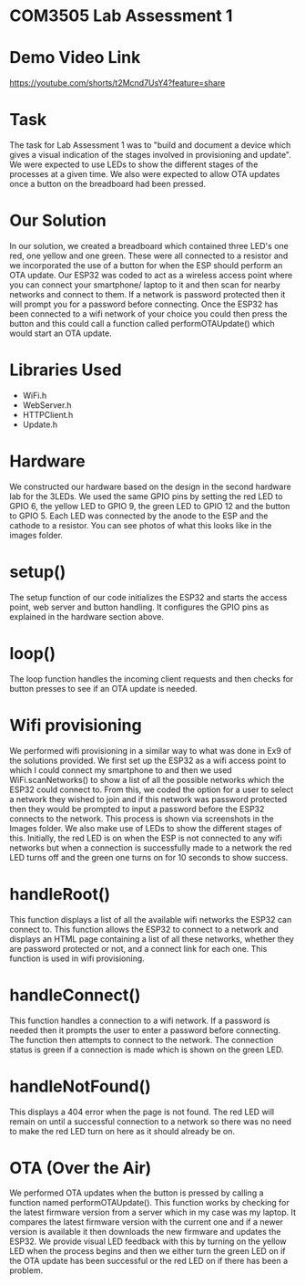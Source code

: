# COM3505 Lab Assessment 1

# Demo Video Link
https://youtube.com/shorts/t2Mcnd7UsY4?feature=share

# Task
The task for Lab Assessment 1 was to "build and document a device which gives a visual indication of the stages involved in provisioning and update". We were expected to use LEDs to show the different stages of the processes at a given time. We also were expected to allow OTA updates once a button on the breadboard had been pressed. 

# Our Solution
In our solution, we created a breadboard which contained three LED's one red, one yellow and one green. These were all connected to a resistor and we incorporated the use of a button for when the ESP should perform an OTA update. Our ESP32 was coded to act as a wireless access point where you can connect your smartphone/ laptop to it and then scan for nearby networks and connect to them. If a network is password protected then it will prompt you for a password before connecting. Once the ESP32 has been connected to a wifi network of your choice you could then press the button and this could call a function called performOTAUpdate() which would start an OTA update.

# Libraries Used
* WiFi.h
* WebServer.h
* HTTPClient.h
* Update.h 

# Hardware
We constructed our hardware based on the design in the second hardware lab for the 3LEDs. We used the same GPIO pins by setting the red LED to GPIO 6, the yellow LED to GPIO 9, the green LED to GPIO 12 and the button to GPIO 5. Each LED was connected by the anode to the ESP and the cathode to a resistor. You can see photos of what this looks like in the images folder. 

# setup()
The setup function of our code initializes the ESP32 and starts the access point, web server and button handling. It configures the GPIO pins as explained in the hardware section above.

# loop()
The loop function handles the incoming client requests and then checks for button presses to see if an OTA update is needed.

# Wifi provisioning
We performed wifi provisioning in a similar way to what was done in Ex9 of the solutions provided. We first set up the ESP32 as a wifi access point to which I could connect my smartphone to and then we used WiFi.scanNetworks() to show a list of all the possible networks which the ESP32 could connect to. From this, we coded the option for a user to select a network they wished to join and if this network was password protected then they would be prompted to input a password before the ESP32 connects to the network. This process is shown via screenshots in the Images folder. We also make use of LEDs to show the different stages of this. Initially, the red LED is on when the ESP is not connected to any wifi networks but when a connection is successfully made to a network the red LED turns off and the green one turns on for 10 seconds to show success.  

# handleRoot()
This function displays a list of all the available wifi networks the ESP32 can connect to. This function allows the ESP32 to connect to a network and displays an HTML page containing a list of all these networks, whether they are password protected or not, and a connect link for each one. This function is used in wifi provisioning.

# handleConnect()
This function handles a connection to a wifi network. If a password is needed then it prompts the user to enter a password before connecting. The function then attempts to connect to the network. The connection status is green if a connection is made which is shown on the green LED.

# handleNotFound()
This displays a 404 error when the page is not found. The red LED will remain on until a successful connection to a network so there was no need to make the red LED turn on here as it should already be on.

# OTA (Over the Air)
We performed OTA updates when the button is pressed by calling a function named performOTAUpdate(). This function works by checking for the latest firmware version from a server which in my case was my laptop. It compares the latest firmware version with the current one and if a newer version is available it then downloads the new firmware and updates the ESP32. We provide visual LED feedback with this by turning on the yellow LED when the process begins and then we either turn the green LED on if the OTA update has been successful or the red LED on if there has been a problem.
